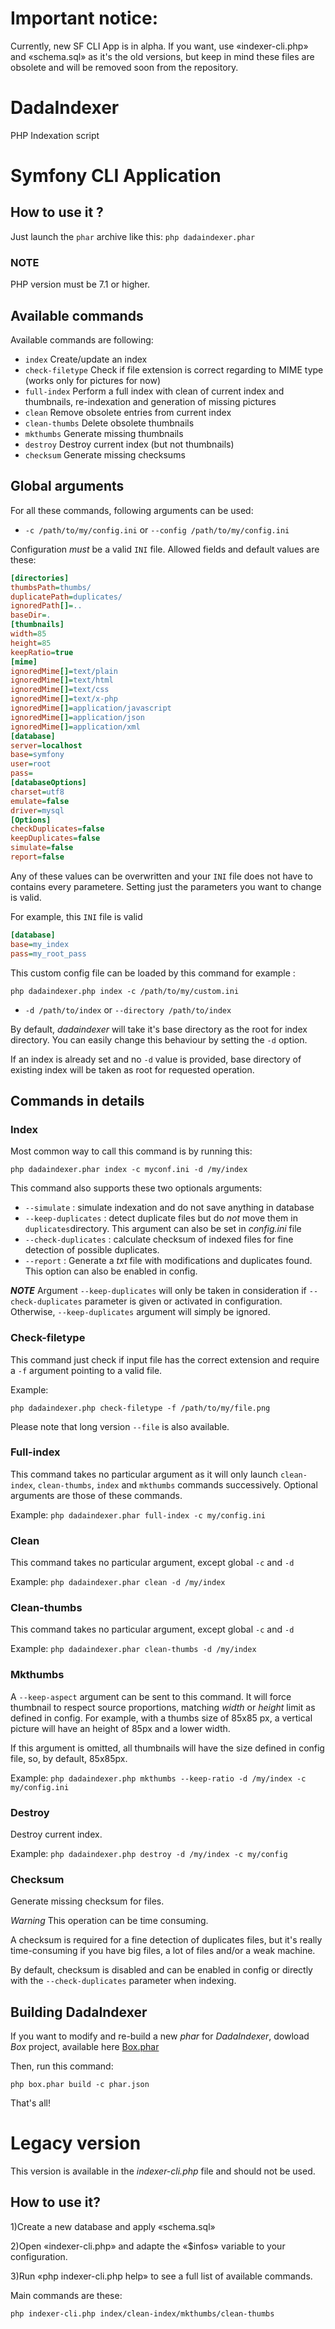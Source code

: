 # Important notice:
Currently, new SF CLI App is in alpha.
If you want, use «indexer-cli.php» and «schema.sql» as it's the old versions, but keep
in mind these files are obsolete and will be removed soon from the repository.

# DadaIndexer

PHP Indexation script

# Symfony CLI Application

## How to use it ?
Just launch the `phar` archive like this: `php dadaindexer.phar`

### NOTE
PHP version must be 7.1 or higher.

## Available commands

Available commands are following:
* `index` Create/update an index
* `check-filetype` Check if file extension is correct regarding to MIME type
(works only for pictures for now)
* `full-index` Perform a full index with clean of current index and thumbnails,
re-indexation and generation of missing pictures
* `clean` Remove obsolete entries from current index
* `clean-thumbs` Delete obsolete thumbnails
* `mkthumbs` Generate missing thumbnails
* `destroy` Destroy current index (but not thumbnails)
* `checksum` Generate missing checksums

## Global arguments

For all these commands, following arguments can be used:
* `-c /path/to/my/config.ini` or `--config /path/to/my/config.ini`

Configuration *must* be a valid `INI` file.
Allowed fields and default values are these:

```ini
[directories]
thumbsPath=thumbs/
duplicatePath=duplicates/
ignoredPath[]=..
baseDir=.
[thumbnails]
width=85
height=85
keepRatio=true
[mime]
ignoredMime[]=text/plain
ignoredMime[]=text/html
ignoredMime[]=text/css
ignoredMime[]=text/x-php
ignoredMime[]=application/javascript
ignoredMime[]=application/json
ignoredMime[]=application/xml
[database]
server=localhost
base=symfony
user=root
pass=
[databaseOptions]
charset=utf8
emulate=false
driver=mysql
[Options]
checkDuplicates=false
keepDuplicates=false
simulate=false
report=false
```

Any of these values can be overwritten and your `INI` file does not have to contains every parametere.
Setting just the parameters you want to change is valid.

For example, this `INI` file is valid

```ini
[database]
base=my_index
pass=my_root_pass
```

This custom config file can be loaded by this command for example :

`php dadaindexer.php index -c /path/to/my/custom.ini`

* `-d /path/to/index` or `--directory /path/to/index`

By default, _dadaindexer_ will take it's base directory as the root for index directory.
You can easily change this behaviour by setting the `-d` option.

If an index is already set and no `-d` value is provided, base directory of existing index
will be taken as root for requested operation.

## Commands in details

### Index
Most common way to call this command is by running this:

`php dadaindexer.phar index -c myconf.ini -d /my/index`

This command also supports these two optionals arguments:
* `--simulate` : simulate indexation and do not save anything in database
* `--keep-duplicates` : detect duplicate files but do *not* move them in `duplicates`directory.
This argument can also be set in *config.ini* file
* `--check-duplicates` : calculate checksum of indexed files for fine detection of
possible duplicates.
* `--report` : Generate a *txt* file with modifications and duplicates found.
This option can also be enabled in config.

***NOTE*** Argument `--keep-duplicates` will only be taken in consideration if
`--check-duplicates` parameter is given or activated in configuration.  Otherwise,
`--keep-duplicates` argument will simply be ignored.

### Check-filetype
This command just check if input file has the correct extension and require a `-f` argument pointing to a valid file.

Example:

`php dadaindexer.php check-filetype -f /path/to/my/file.png`

Please note that long version `--file` is also available.

### Full-index
This command takes no particular argument as it will only launch `clean-index`, `clean-thumbs`, `index` and `mkthumbs` commands
successively.  Optional arguments are those of these commands.

Example:
`php dadaindexer.phar full-index -c my/config.ini`

### Clean
This command takes no particular argument, except global `-c` and `-d`

Example:
`php dadaindexer.phar clean -d /my/index`

### Clean-thumbs
This command takes no particular argument, except global `-c` and `-d`

Example:
`php dadaindexer.phar clean-thumbs -d /my/index`

### Mkthumbs
A `--keep-aspect` argument can be sent to this command.
It will force thumbnail to respect source proportions, matching _width_ or _height_
limit as defined in config.
For example, with a thumbs size of 85x85 px, a vertical picture will have an height
of 85px and a lower width.

If this argument is omitted, all thumbnails will have the size defined in config file,
so, by default, 85x85px.

Example:
`php dadaindexer.php mkthumbs --keep-ratio -d /my/index -c my/config.ini`

### Destroy
Destroy current index.

Example:
`php dadaindexer.php destroy -d /my/index -c my/config`

### Checksum
Generate missing checksum for files.

*Warning* This operation can be time consuming.

A checksum is required for a fine detection of duplicates files, but it's
really time-consuming if you have big files, a lot of files and/or a weak machine.

By default, checksum is disabled and can be enabled in config or directly with the
`--check-duplicates` parameter when indexing.


## Building DadaIndexer
If you want to modify and re-build a new _phar_ for _DadaIndexer_, dowload _Box_
project, available here [Box.phar](https://github.com/box-project/box2])

Then, run this command: 

`php box.phar build -c phar.json`

That's all!


# Legacy version

This version is available in the _indexer-cli.php_ file and should not be used.

## How to use it?

1)Create a new database and apply «schema.sql»

2)Open «indexer-cli.php» and adapte the «$infos» variable to your configuration.

3)Run «php indexer-cli.php help» to see a full list of available commands.

Main commands are these:

`php indexer-cli.php index/clean-index/mkthumbs/clean-thumbs`
